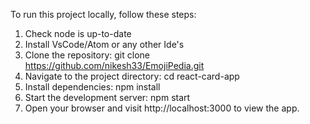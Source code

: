 To run this project locally, follow these steps:
1. Check node is up-to-date
2. Install VsCode/Atom or any other Ide's 
3. Clone the repository: git clone https://github.com/nikesh33/EmojiPedia.git
4. Navigate to the project directory: cd react-card-app
5. Install dependencies: npm install
6. Start the development server: npm start
7. Open your browser and visit http://localhost:3000 to view the app.

